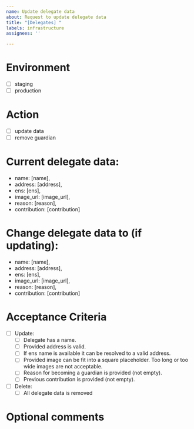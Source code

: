 ```yaml
---
name: Update delegate data
about: Request to update delegate data
title: "[Delegates] "
labels: infrastructure
assignees: ''

---
```


# Environment
- [ ] staging
- [ ] production

# Action
- [ ] update data
- [ ] remove guardian

# Current delegate data:
- name: [name],
- address: [address],
- ens: [ens],
- image_url: [image_url],
- reason: [reason],
- contribution: [contribution]

# Change delegate data to (if updating):
- name: [name],
- address: [address],
- ens: [ens],
- image_url: [image_url],
- reason: [reason],
- contribution: [contribution]

# Acceptance Criteria
- [ ] Update:
  - [ ] Delegate has a name.
  - [ ] Provided address is valid.
  - [ ] If ens name is available it can be resolved to a valid address.
  - [ ] Provided image can be fit into a square placeholder. Too long or too wide images are not acceptable.
  - [ ] Reason for becoming a guardian is provided (not empty). 
  - [ ] Previous contribution is provided (not empty).
- [ ] Delete:
  - [ ] All delegate data is removed

# Optional comments
